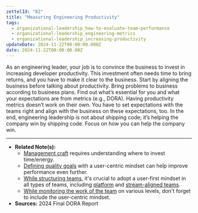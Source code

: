 ```yaml
---
zettelId: "82"
title: "Measuring Engineering Productivity"
tags:
  - organizational-leadership_how-to-evaluate-team-performance
  - organizational-leadership_engineering-metrics
  - organizational-leadership_increasing-productivity
updateDate: 2024-11-22T00:00:00.000Z
date: 2024-11-22T00:00:00.00Z
---
```


As an engineering leader, your job is to convince the business to invest in increasing developer productivity. This investment often needs time to bring returns, and you have to make it clear to the business. Start by aligning the business before talking about productivity. Bring problems to business according to business plans. Find out what’s essential for you and what your expectations are from metrics (e.g., DORA). Having productivity metrics doesn’t work on their own. You have to set expectations with the teams right and align with the business on these expectations, too. In the end, engineering leadership is not about shipping code; it’s helping the company win by shipping code. Focus on how you can help the company win.

----

- **Related Note(s):**
  - [Management craft](/notes/3/) requires understanding where to invest time/energy.
  - [Defining quality goals](/notes/24/) with a user-centric mindset can help improve performance even further.
  - [While structuring teams](/notes/56/), it's crucial to adopt a user-first mindset in all types of teams, including [platform](/notes/56d4/) and [stream-aligned teams](/notes/56d1/).
  - [While monitoring the work of the team](/notes/4/) on various levels, don't forget to include the user-centric mindset.
- **Sources:** 2024 Final DORA Report
